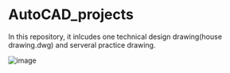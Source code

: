 # AutoCAD_projects

In this repository, it inlcudes one technical design drawing(house drawing.dwg) and serveral practice drawing.

![image](https://github.com/wanzhaohong/AutoCAD_projects/house_drawing.png)
